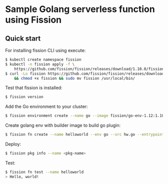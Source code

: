 # Sample Golang serverless function using Fission

## Quick start
For installing fission CLI using execute:
```bash
$ kubectl create namespace fission 
$ kubectl -n fission apply -f \
    https://github.com/fission/fission/releases/download/1.10.0/fission-all-1.10.0.yaml
$ curl -Lo fission https://github.com/fission/fission/releases/download/1.10.0/fission-cli-osx \
    && chmod +x fission && sudo mv fission /usr/local/bin/
```
Test that fission is installed:
```bash
$ fission version
```

Add the Go environment to your cluster:
```bash
$ fission environment create --name go --image fission/go-env-1.12:1.10.0 --builder fission/go-builder-1.12:1.10.0
```

Create golang env with builder image to build go plugin:
```bash
$ fission fn create --name helloworld --env go --src hw.go --entrypoint Handler
```

Deploy:
```bash
$ fission pkg info --name <pkg-name>
```

Test:
```bash
$ fission fn test --name helloworld
> Hello, world!
```
